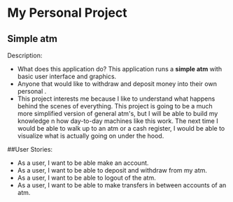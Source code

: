 # My Personal Project

## Simple atm

Description:
- What does this application do? This application runs a **simple atm** with basic user interface and graphics.
- Anyone that would like to withdraw and deposit money into their own personal .
- This project interests me because I like to understand what happens behind the scenes of everything. This project is
going to be a much more simplified version of general atm's, but I will be able to build my knowledge
n how day-to-day machines like this work. The next time I would be able to walk up to an atm or a cash register,
I would be able to visualize what is actually going on under the hood.


##User Stories:

- As a user, I want to be able make an account.
- As a user, I want to be able to deposit and withdraw from my atm.
- As a user, I want to be able to logout of the atm.
- As a user, I want to be able to make transfers in between accounts of an atm.

